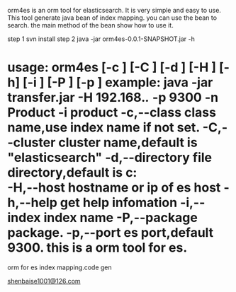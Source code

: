 orm4es is an orm tool for elasticsearch. It is very simple and easy to use.
This tool generate java bean of index mapping.
you can use the bean to search.
the main method of the bean show how to use it.

step 1
	svn install
step 2
	java -jar orm4es-0.0.1-SNAPSHOT.jar -h

usage: orm4es [-c <arg>] [-C <arg>] [-d <arg>] [-H <arg>]
       [-h] [-i <arg>] [-P <arg>] [-p <arg>]
example: java -jar transfer.jar -H 192.168.*.* -p 9300 -n
Product -i product
 -c,--class <arg>       class name,use index name if not
                        set.
 -C,--cluster <arg>     cluster name,default is
                        "elasticsearch"
 -d,--directory <arg>   file directory,default is c:\
 -H,--host <arg>        hostname or ip of es host
 -h,--help              get help infomation
 -i,--index <arg>       index name
 -P,--package <arg>     package.
 -p,--port <arg>        es port,default 9300.
this is a orm tool for es.
=============================================
orm for es index mapping.code gen

shenbaise1001@126.com
